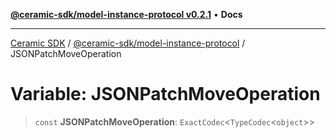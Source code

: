 [**@ceramic-sdk/model-instance-protocol v0.2.1**](../README.md) • **Docs**

***

[Ceramic SDK](../../../README.md) / [@ceramic-sdk/model-instance-protocol](../README.md) / JSONPatchMoveOperation

# Variable: JSONPatchMoveOperation

> `const` **JSONPatchMoveOperation**: `ExactCodec`\<`TypeCodec`\<`object`\>\>
